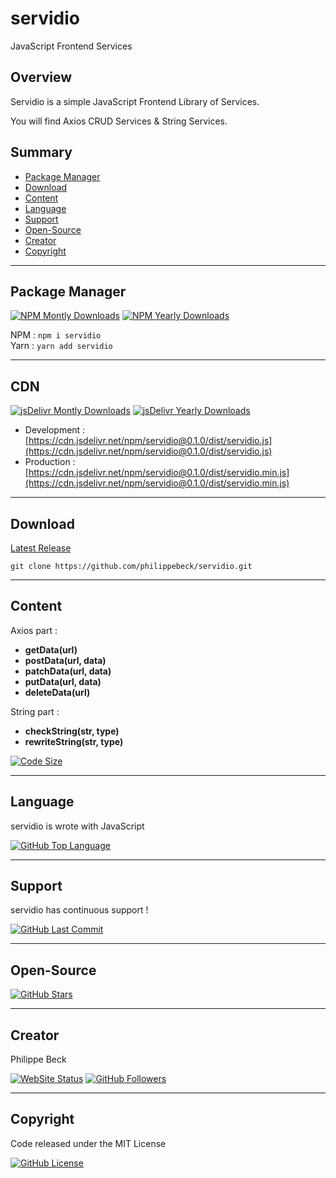# servidio

JavaScript Frontend Services

## Overview

Servidio is a simple JavaScript Frontend Library of Services.

You will find Axios CRUD Services & String Services.

## Summary

-   [Package Manager](#package-manager)  
-   [Download](#download)  
-   [Content](#content)  
-   [Language](#language)  
-   [Support](#support)  
-   [Open-Source](#open-source)  
-   [Creator](#creator)  
-   [Copyright](#copyright)  

---

## Package Manager

[![NPM Montly Downloads](https://img.shields.io/npm/dm/servidio.svg?label=Montly+Downloads)](https://www.npmjs.com/package/servidio)
[![NPM Yearly Downloads](https://img.shields.io/npm/dy/servidio.svg?label=Yearly+Downloads)](https://www.npmjs.com/package/servidio)

NPM : `npm i servidio`  
Yarn : `yarn add servidio`  

---

## CDN 

[![jsDelivr Montly Downloads](https://img.shields.io/jsdelivr/npm/hm/servidio.svg?label=jsDelivr+Montly+Downloads)](https://www.jsdelivr.com/package/npm/servidio)
[![jsDelivr Yearly Downloads](https://img.shields.io/jsdelivr/npm/hy/servidio.svg?label=jsDelivr+Yearly+Downloads)](https://www.jsdelivr.com/package/npm/servidio)

-   Development : [https://cdn.jsdelivr.net/npm/servidio@0.1.0/dist/servidio.js](https://cdn.jsdelivr.net/npm/servidio@0.1.0/dist/servidio.js)  
-   Production : [https://cdn.jsdelivr.net/npm/servidio@0.1.0/dist/servidio.min.js](https://cdn.jsdelivr.net/npm/servidio@0.1.0/dist/servidio.min.js)  

---

## Download

[Latest Release](https://github.com/philippebeck/servidio/releases)  

`git clone https://github.com/philippebeck/servidio.git`  
  
---

## Content

Axios part :  
-   **getData(url)**  
-   **postData(url, data)**  
-   **patchData(url, data)**  
-   **putData(url, data)**  
-   **deleteData(url)**

String part :  
-   **checkString(str, type)**  
-   **rewriteString(str, type)**  

[![Code Size](https://img.shields.io/github/languages/code-size/philippebeck/servidio.svg?label=Code+Size)](https://github.com/philippebeck/servidio/tree/master)

---

## Language

servidio is wrote with JavaScript

[![GitHub Top Language](https://img.shields.io/github/languages/top/philippebeck/servidio.svg?label=JS)](https://github.com/philippebeck/servidio)

---

## Support

servidio has continuous support !

[![GitHub Last Commit](https://img.shields.io/github/last-commit/philippebeck/servidio.svg?label=Last+Commit)](https://github.com/philippebeck/servidio/commits/master)

---

## Open-Source

[![GitHub Stars](https://img.shields.io/github/stars/philippebeck/servidio.svg?label=GitHub+:+servidio+|+Stars)](https://github.com/philippebeck/servidio)

---

## Creator

Philippe Beck

[![WebSite Status](https://img.shields.io/website-up-down-green-red/https/philippebeck.net.svg?label=https://philippebeck.net)](https://philippebeck.net)
[![GitHub Followers](https://img.shields.io/github/followers/philippebeck.svg?label=GitHub+:+philippebeck+|+Followers)](https://github.com/philippebeck)


---

## Copyright

Code released under the MIT License

[![GitHub License](https://img.shields.io/github/license/philippebeck/servidio.svg?label=License)](https://github.com/philippebeck/servidio/blob/master/LICENSE)

